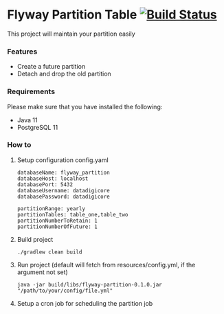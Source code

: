 # Flyway Partition Table [![Build Status](https://travis-ci.com/datadigicore/flyway-partition.svg?branch=main)](https://travis-ci.com/datadigicore/flyway-partition)
This project will maintain your partition easily

### Features
- Create a future partition
- Detach and drop the old partition

### Requirements

Please make sure that you have installed the following:

- Java 11
- PostgreSQL 11

### How to
1. Setup configuration config.yaml
   ```
   databaseName: flyway_partition
   databaseHost: localhost
   databasePort: 5432
   databaseUsername: datadigicore
   databasePassword: datadigicore
   
   partitionRange: yearly
   partitionTables: table_one,table_two
   partitionNumberToRetain: 1
   partitionNumberOfFuture: 1
   ```

2. Build project
   ```
   ./gradlew clean build
   ```
   
3. Run project (default will fetch from resources/config.yml, if the argument not set)
   ```
   java -jar build/libs/flyway-partition-0.1.0.jar "/path/to/your/config/file.yml"
   ```
   
4. Setup a cron job for scheduling the partition job